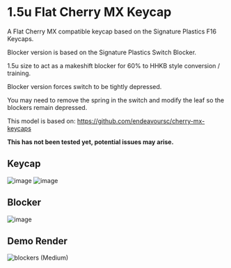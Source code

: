 # 1.5u Flat Cherry MX Keycap
A Flat Cherry MX compatible keycap based on the Signature Plastics F16 Keycaps.

Blocker version is based on the Signature Plastics Switch Blocker.

1.5u size to act as a makeshift blocker for 60% to HHKB style conversion / training.

Blocker version forces switch to be tightly depressed.

You may need to remove the spring in the switch and modify the leaf so the blockers remain depressed.

This model is based on: https://github.com/endeavoursc/cherry-mx-keycaps

**This has not been tested yet, potential issues may arise.**

## Keycap
![image](https://github.com/d-floe/1.5u-flat-cap/assets/31980883/1a70480d-eef9-4838-abb2-2cfa5cdfd8c7)
![image](https://github.com/d-floe/1.5u-flat-cap/assets/31980883/ff120a23-f9d5-408f-9f96-7982deb46a6b)

## Blocker
![image](https://github.com/d-floe/1.5u-flat-cap/assets/31980883/a5a4ea37-c561-4e3b-a987-35e7b4bfb151)

## Demo Render
![blockers (Medium)](https://github.com/d-floe/1.5u-flat-cap/assets/31980883/875a0b60-c483-4b5f-a0f7-38314197b9aa)
